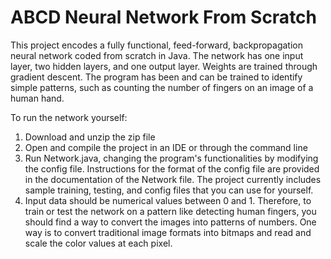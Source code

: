 # ABCD Neural Network From Scratch

This project encodes a fully functional, feed-forward, backpropagation neural network coded from scratch in Java. The network has one input layer, two hidden layers, and one output layer. Weights are trained through gradient descent. The program has been and can be trained to identify simple patterns, such as counting the number of fingers on an image of a human hand.

To run the network yourself: 

  1. Download and unzip the zip file 
  2. Open and compile the project in an IDE or through the command line
  3. Run Network.java, changing the program's functionalities by modifying the config file. Instructions for the format of the config file are provided in the documentation of the Network file. The project currently includes sample training, testing, and config files that you can use for yourself. 
  4. Input data should be numerical values between 0 and 1. Therefore, to train or test the network on a pattern like detecting human fingers, you should find a way to convert the images into patterns of numbers. One way is to convert traditional image formats into bitmaps and read and scale the color values at each pixel. 
